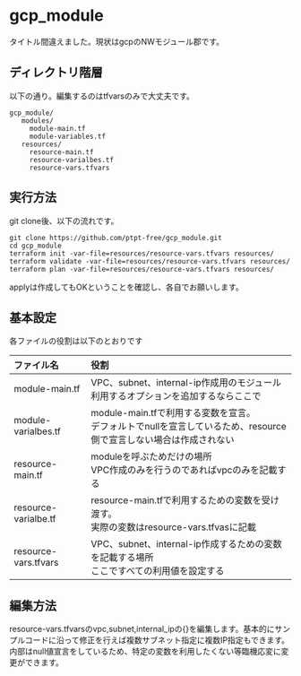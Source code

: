 # gcp_module
タイトル間違えました。現状はgcpのNWモジュール郡です。  

## ディレクトリ階層
以下の通り。編集するのはtfvarsのみで大丈夫です。

```
gcp_module/
   modules/
     module-main.tf
     module-variables.tf
   resources/
     resource-main.tf
     resource-varialbes.tf
     resource-vars.tfvars
```

## 実行方法
git clone後、以下の流れです。

```
git clone https://github.com/ptpt-free/gcp_module.git
cd gcp_module
terraform init -var-file=resources/resource-vars.tfvars resources/
terraform validate -var-file=resources/resource-vars.tfvars resources/
terraform plan -var-file=resources/resource-vars.tfvars resources/
```

applyは作成してもOKということを確認し、各自でお願いします。

## 基本設定
各ファイルの役割は以下のとおりです  

|ファイル名|役割|
|:--|:--|
|module-main.tf|VPC、subnet、internal-ip作成用のモジュール<br>利用するオプションを追加するならここで|
|module-varialbes.tf|module-main.tfで利用する変数を宣言。<br>デフォルトでnullを宣言しているため、resource側で宣言しない場合は作成されない|
|resource-main.tf|moduleを呼ぶためだけの場所<br>VPC作成のみを行うのであればvpcのみを記載する|
|resource-varialbe.tf|resource-main.tfで利用するための変数を受け渡す。<br>実際の変数はresource-vars.tfvasに記載|
|resource-vars.tfvars|VPC、subnet、internal-ip作成するための変数を記載する場所<br>ここですべての利用値を設定する|

## 編集方法
resource-vars.tfvarsのvpc,subnet,internal_ipの{}を編集します。基本的にサンプルコードに沿って修正を行えば複数サブネット指定に複数IP指定もできます。  
内部はnull値宣言をしているため、特定の変数を利用したくない等臨機応変に変更ができます。




